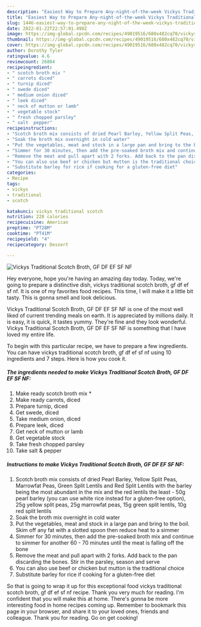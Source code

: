 ```yaml
---
description: "Easiest Way to Prepare Any-night-of-the-week Vickys Traditional Scotch Broth, GF DF EF SF NF"
title: "Easiest Way to Prepare Any-night-of-the-week Vickys Traditional Scotch Broth, GF DF EF SF NF"
slug: 1446-easiest-way-to-prepare-any-night-of-the-week-vickys-traditional-scotch-broth-gf-df-ef-sf-nf
date: 2022-01-22T22:57:01.498Z
image: https://img-global.cpcdn.com/recipes/49019516/680x482cq70/vickys-traditional-scotch-broth-gf-df-ef-sf-nf-recipe-main-photo.jpg
thumbnail: https://img-global.cpcdn.com/recipes/49019516/680x482cq70/vickys-traditional-scotch-broth-gf-df-ef-sf-nf-recipe-main-photo.jpg
cover: https://img-global.cpcdn.com/recipes/49019516/680x482cq70/vickys-traditional-scotch-broth-gf-df-ef-sf-nf-recipe-main-photo.jpg
author: Dorothy Tyler
ratingvalue: 4.6
reviewcount: 26804
recipeingredient:
- " scotch broth mix "
- " carrots diced"
- " turnip diced"
- " swede diced"
- " medium onion diced"
- " leek diced"
- " neck of mutton or lamb"
- " vegetable stock"
- " fresh chopped parsley"
- " salt  pepper"
recipeinstructions:
- "Scotch broth mix consists of dried Pearl Barley, Yellow Split Peas, Marrowfat Peas, Green Split Lentils and Red Split Lentils with the barley being the most abundant in the mix and the red lentils the least - 50g pearl barley (you can use white rice instead for a gluten-free option), 25g yellow split peas, 25g marrowfat peas, 15g green split lentils, 10g red split lentils"
- "Soak the broth mix overnight in cold water"
- "Put the vegetables, meat and stock in a large pan and bring to the boil. Skim off any fat with a slotted spoon then reduce heat to a simmer"
- "Simmer for 30 minutes, then add the pre-soaked broth mix and continue to simmer for another 60 - 70 minutes until the meat is falling off the bone"
- "Remove the meat and pull apart with 2 forks. Add back to the pan discarding the bones. Stir in the parsley, season and serve"
- "You can also use beef or chicken but mutton is the traditional choice"
- "Substitute barley for rice if cooking for a gluten-free diet"
categories:
- Recipe
tags:
- vickys
- traditional
- scotch

katakunci: vickys traditional scotch 
nutrition: 228 calories
recipecuisine: American
preptime: "PT28M"
cooktime: "PT41M"
recipeyield: "4"
recipecategory: Dessert

---
```



![Vickys Traditional Scotch Broth, GF DF EF SF NF](https://img-global.cpcdn.com/recipes/49019516/680x482cq70/vickys-traditional-scotch-broth-gf-df-ef-sf-nf-recipe-main-photo.jpg)

Hey everyone, hope you're having an amazing day today. Today, we're going to prepare a distinctive dish, vickys traditional scotch broth, gf df ef sf nf. It is one of my favorites food recipes. This time, I will make it a little bit tasty. This is gonna smell and look delicious.



Vickys Traditional Scotch Broth, GF DF EF SF NF is one of the most well liked of current trending meals on earth. It is appreciated by millions daily. It is easy, it is quick, it tastes yummy. They're fine and they look wonderful. Vickys Traditional Scotch Broth, GF DF EF SF NF is something that I have loved my entire life.


To begin with this particular recipe, we have to prepare a few ingredients. You can have vickys traditional scotch broth, gf df ef sf nf using 10 ingredients and 7 steps. Here is how you cook it.

<!--inarticleads1-->

##### The ingredients needed to make Vickys Traditional Scotch Broth, GF DF EF SF NF:

1. Make ready  scotch broth mix *
1. Make ready  carrots, diced
1. Prepare  turnip, diced
1. Get  swede, diced
1. Take  medium onion, diced
1. Prepare  leek, diced
1. Get  neck of mutton or lamb
1. Get  vegetable stock
1. Take  fresh chopped parsley
1. Take  salt &amp; pepper




<!--inarticleads2-->

##### Instructions to make Vickys Traditional Scotch Broth, GF DF EF SF NF:

1. Scotch broth mix consists of dried Pearl Barley, Yellow Split Peas, Marrowfat Peas, Green Split Lentils and Red Split Lentils with the barley being the most abundant in the mix and the red lentils the least - 50g pearl barley (you can use white rice instead for a gluten-free option), 25g yellow split peas, 25g marrowfat peas, 15g green split lentils, 10g red split lentils
1. Soak the broth mix overnight in cold water
1. Put the vegetables, meat and stock in a large pan and bring to the boil. Skim off any fat with a slotted spoon then reduce heat to a simmer
1. Simmer for 30 minutes, then add the pre-soaked broth mix and continue to simmer for another 60 - 70 minutes until the meat is falling off the bone
1. Remove the meat and pull apart with 2 forks. Add back to the pan discarding the bones. Stir in the parsley, season and serve
1. You can also use beef or chicken but mutton is the traditional choice
1. Substitute barley for rice if cooking for a gluten-free diet




So that is going to wrap it up for this exceptional food vickys traditional scotch broth, gf df ef sf nf recipe. Thank you very much for reading. I'm confident that you will make this at home. There's gonna be more interesting food in home recipes coming up. Remember to bookmark this page in your browser, and share it to your loved ones, friends and colleague. Thank you for reading. Go on get cooking!
